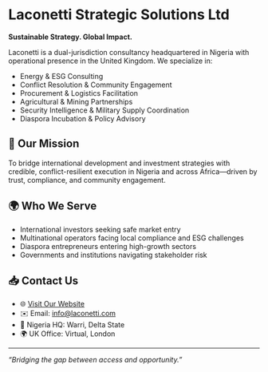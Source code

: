# Laconetti Strategic Solutions Ltd

**Sustainable Strategy. Global Impact.**

Laconetti is a dual-jurisdiction consultancy headquartered in Nigeria with operational presence in the United Kingdom. We specialize in:

- Energy & ESG Consulting
- Conflict Resolution & Community Engagement
- Procurement & Logistics Facilitation
- Agricultural & Mining Partnerships
- Security Intelligence & Military Supply Coordination
- Diaspora Incubation & Policy Advisory

## 🧩 Our Mission

To bridge international development and investment strategies with credible, conflict-resilient execution in Nigeria and across Africa—driven by trust, compliance, and community engagement.

## 🌍 Who We Serve

- International investors seeking safe market entry
- Multinational operators facing local compliance and ESG challenges
- Diaspora entrepreneurs entering high-growth sectors
- Governments and institutions navigating stakeholder risk

## 📥 Contact Us

- 🌐 [Visit Our Website](https://www.laconetti.com)
- ✉️ Email: info@laconetti.com
- 📍 Nigeria HQ: Warri, Delta State
- 🌍 UK Office: Virtual, London

---

_“Bridging the gap between access and opportunity.”_

